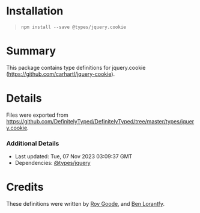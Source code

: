 # Installation
> `npm install --save @types/jquery.cookie`

# Summary
This package contains type definitions for jquery.cookie (https://github.com/carhartl/jquery-cookie).

# Details
Files were exported from https://github.com/DefinitelyTyped/DefinitelyTyped/tree/master/types/jquery.cookie.

### Additional Details
 * Last updated: Tue, 07 Nov 2023 03:09:37 GMT
 * Dependencies: [@types/jquery](https://npmjs.com/package/@types/jquery)

# Credits
These definitions were written by [Roy Goode](https://github.com/RoyGoode), and [Ben Lorantfy](https://github.com/BenLorantfy).
